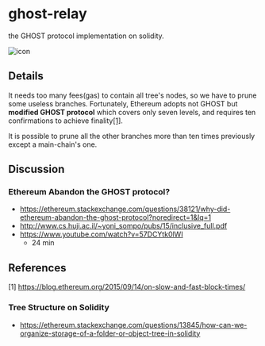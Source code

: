 # ghost-relay
the GHOST protocol implementation on solidity.   

![icon](https://github.com/twodude/ghost-relay/blob/master/images/icon.png)

## Details

It needs too many fees(gas) to contain all tree's nodes, so we have to prune some useless branches. Fortunately, Ethereum adopts not GHOST but
**modified GHOST protocol**
which covers only seven levels, and requires ten confirmations to achieve finality[[1]](https://github.com/twodude/ghost-relay/blob/master/README.md#references).

It is possible to prune all the other branches more than ten times previously except a main-chain's one.




## Discussion

### Ethereum Abandon the GHOST protocol?
- https://ethereum.stackexchange.com/questions/38121/why-did-ethereum-abandon-the-ghost-protocol?noredirect=1&lq=1   
- http://www.cs.huji.ac.il/~yoni_sompo/pubs/15/inclusive_full.pdf   
- https://www.youtube.com/watch?v=57DCYtk0lWI   
  - 24 min

## References

[1] https://blog.ethereum.org/2015/09/14/on-slow-and-fast-block-times/   

### Tree Structure on Solidity
- https://ethereum.stackexchange.com/questions/13845/how-can-we-organize-storage-of-a-folder-or-object-tree-in-solidity   
